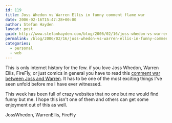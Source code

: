 ```yaml
---
id: 119
title: Joss Whedon vs Warren Ellis in funny comment flame war
date: 2006-02-16T15:47:28+00:00
author: Stefan Hayden
layout: post
guid: http://www.stefanhayden.com/blog/2006/02/16/joss-whedon-vs-warren-ellis-in-funny-comment-flame-war/
permalink: /blog/2006/02/16/joss-whedon-vs-warren-ellis-in-funny-comment-flame-war/
categories:
  - personal
  - web
---
```

This is only internet history for the few. if you love Joss Whedon, Warren Ellis, FireFly, or just comics in general you have to read this <a title="Joss vs Warren" href="http://www.warrenellis.com/?p=1848">comment war between Joss and Warren</a>. It has to be one of the most exciting things I've seen unfold before me I have ever witnessed.

This week has been full of crazy websites that no one but me would find funny but me. I hope this isn't one of them and others can get some enjoyment out of this as well.

<tags>JossWhedon, WarrenEllis, FireFly</tags>